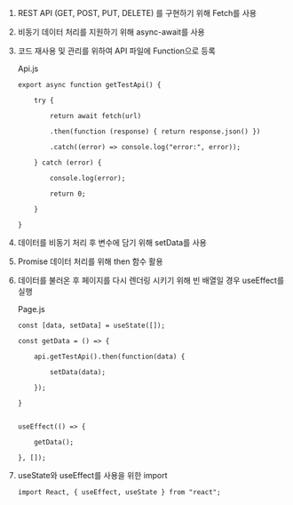1. REST API (GET, POST, PUT, DELETE) 를 구현하기 위해 Fetch를 사용

2. 비동기 데이터 처리를 지원하기 위해 async-await를 사용

3. 코드 재사용 및 관리를 위하여 API 파일에 Function으로 등록

    Api.js

    ```
    export async function getTestApi() {

        try {

            return await fetch(url)

            .then(function (response) { return response.json() })

            .catch((error) => console.log("error:", error));

        } catch (error) {

            console.log(error);

            return 0;

        }

    }
    ```

4. 데이터를 비동기 처리 후 변수에 담기 위해 setData를 사용

5. Promise 데이터 처리를 위해 then 함수 활용

6. 데이터를 불러온 후 페이지를 다시 렌더링 시키기 위해 빈 배열일 경우 useEffect를 실행

    Page.js

    ```
    const [data, setData] = useState([]);

    const getData = () => {

        api.getTestApi().then(function(data) {

            setData(data);

        });

    }


    useEffect(() => {

        getData();

    }, []);
    ```

7. useState와 useEffect를 사용을 위한 import

    ```
    import React, { useEffect, useState } from "react";
    ```
